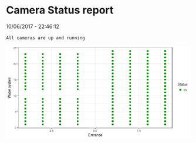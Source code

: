 Camera Status report
================
10/06/2017 - 22:46:12

    All cameras are up and running

![](camreport_files/figure-markdown_github/unnamed-chunk-2-1.png)
